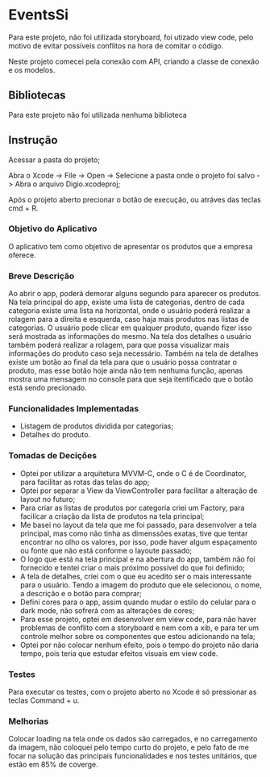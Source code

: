 # EventsSi
Para este projeto, não foi utilizada storyboard, foi utizado view code, pelo motivo de evitar possíveis conflitos na hora de comitar o código.

Neste projeto comecei pela conexão com API, criando a classe de conexão e os modelos.

## Bibliotecas

Para este projeto não foi utilizada nenhuma biblioteca
 
## Instrução

Acessar a pasta do projeto;

Abra o Xcode -> File -> Open -> Selecione a pasta onde o projeto foi salvo -> Abra o arquivo Digio.xcodeproj;

Após o projeto aberto precionar o botão de execução, ou atráves das teclas cmd + R. 

### Objetivo do Aplicativo

O aplicativo tem como objetivo de apresentar os produtos que a empresa oferece.

### Breve Descrição

Ao abrir o app, poderá demorar alguns segundo para aparecer os produtos. Na tela principal do app, existe uma lista de categorias, dentro de cada categoria existe uma lista na horizontal, onde o usuário poderá realizar a rolagem para a direita e esquerda, caso haja mais produtos nas listas de categorias. O usuário pode clicar em qualquer produto, quando fizer isso será mostrada as informações do mesmo. Na tela dos detalhes o usuário também poderá realizar a rolagem, para que possa visualizar mais informações do produto caso seja necessário. Também na tela de detalhes existe um botão ao final da tela para que o usuário possa contratar o produto, mas esse botão hoje ainda não tem nenhuma função, apenas mostra uma mensagem no console para que seja itentificado que o botão está sendo precionado.

### Funcionalidades Implementadas

- Listagem de produtos dividida por categorias;
- Detalhes do produto.

### Tomadas de Decições

  - Optei por utilizar a arquitetura MVVM-C, onde o C é de Coordinator, para facilitar as rotas das telas do app;
  - Optei por separar a View da ViewController para facilitar a alteração de layout no futuro;
  - Para criar as listas de produtos por categoria criei um Factory, para facilicar a criação da lista de produtos na tela principal; 
  - Me basei no layout da tela que me foi passado, para desenvolver a tela principal, mas como não tinha as dimenssões exatas, tive que tentar encontrar no olho os valores, por isso, pode haver algum espaçamento ou fonte que não está conforme o layoute passado;
  - O logo que está na tela principal e na abertura do app, também não foi fornecido e tentei criar o mais próximo possível do que foi definido;
  - A tela de detalhes, criei com o que eu acedito ser o mais interessante para o usuário. Tendo a imagem do produto que ele selecionou, o nome, a descrição e o botão para comprar;
  - Defini cores para o app, assim quando mudar o estilo do celular para o dark mode, não sofrerá com as alterações de cores;
  - Para esse projeto, optei em desenvolver em view code, para não haver problemas de conflito com a storyboard e nem com a xib, e para ter um controle melhor sobre os componentes que estou adicionando na tela;
  - Optei por não colocar nenhum efeito, pois o tempo do projeto não daria tempo, pois teria que estudar efeitos visuais em view code.

### Testes

Para executar os testes, com o projeto aberto no Xcode é só pressionar as teclas Command + u.

### Melhorias

Colocar loading na tela onde os dados são carregados, e no carregamento da imagem, não coloquei pelo tempo curto do projeto, e pelo fato de me focar na solução das principais funcionalidades e nos testes unitários, que estão em 85% de coverge.

